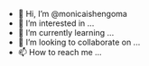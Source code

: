 - 👋 Hi, I’m @monicaishengoma
- 👀 I’m interested in ...
- 🌱 I’m currently learning ...
- 💞️ I’m looking to collaborate on ...
- 📫 How to reach me ...

<!---
monicaishengoma/monicaishengoma is a ✨ special ✨ repository because its `README.md` (this file) appears on your GitHub profile.
You can click the Preview link to take a look at your changes.
--->
